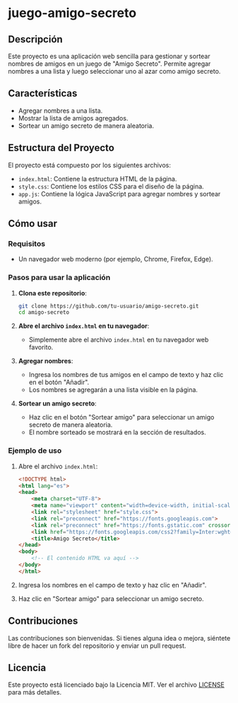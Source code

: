 # juego-amigo-secreto

## Descripción

Este proyecto es una aplicación web sencilla para gestionar y sortear nombres de amigos en un juego de "Amigo Secreto". Permite agregar nombres a una lista y luego seleccionar uno al azar como amigo secreto.

## Características

- Agregar nombres a una lista.
- Mostrar la lista de amigos agregados.
- Sortear un amigo secreto de manera aleatoria.

## Estructura del Proyecto

El proyecto está compuesto por los siguientes archivos:

- `index.html`: Contiene la estructura HTML de la página.
- `style.css`: Contiene los estilos CSS para el diseño de la página.
- `app.js`: Contiene la lógica JavaScript para agregar nombres y sortear amigos.

## Cómo usar

### Requisitos

- Un navegador web moderno (por ejemplo, Chrome, Firefox, Edge).

### Pasos para usar la aplicación

1. **Clona este repositorio**:
    ```sh
    git clone https://github.com/tu-usuario/amigo-secreto.git
    cd amigo-secreto
    ```

2. **Abre el archivo `index.html` en tu navegador**:
    - Simplemente abre el archivo `index.html` en tu navegador web favorito.

3. **Agregar nombres**:
    - Ingresa los nombres de tus amigos en el campo de texto y haz clic en el botón "Añadir".
    - Los nombres se agregarán a una lista visible en la página.

4. **Sortear un amigo secreto**:
    - Haz clic en el botón "Sortear amigo" para seleccionar un amigo secreto de manera aleatoria.
    - El nombre sorteado se mostrará en la sección de resultados.

### Ejemplo de uso

1. Abre el archivo `index.html`:
    ```html
    <!DOCTYPE html>
    <html lang="es">
    <head>
        <meta charset="UTF-8">
        <meta name="viewport" content="width=device-width, initial-scale=1.0">
        <link rel="stylesheet" href="style.css">
        <link rel="preconnect" href="https://fonts.googleapis.com">
        <link rel="preconnect" href="https://fonts.gstatic.com" crossorigin>
        <link href="https://fonts.googleapis.com/css2?family=Inter:wght@100;400;700;900&family=Merriweather:ital,wght@0,300;0,400;0,700;0,900;1,300;1,400;1,700;1,900&display=swap" rel="stylesheet">
        <title>Amigo Secreto</title>
    </head>
    <body>
        <!-- El contenido HTML va aquí -->
    </body>
    </html>
    ```

2. Ingresa los nombres en el campo de texto y haz clic en "Añadir".

3. Haz clic en "Sortear amigo" para seleccionar un amigo secreto.

## Contribuciones

Las contribuciones son bienvenidas. Si tienes alguna idea o mejora, siéntete libre de hacer un fork del repositorio y enviar un pull request.

## Licencia

Este proyecto está licenciado bajo la Licencia MIT. Ver el archivo [LICENSE](LICENSE) para más detalles.
